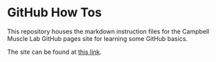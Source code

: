 # GitHub How Tos

This repository houses the markdown instruction files for the Campbell Muscle Lab GitHub pages site for learning some GitHub basics.

The site can be found at [this link](https://campbell-muscle-lab.github.io/howtos_GitHub/).